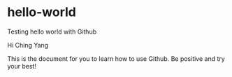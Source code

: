 # hello-world
Testing hello world with Github

Hi Ching Yang

This is the document for you to learn how to use Github. Be positive and try your best!

